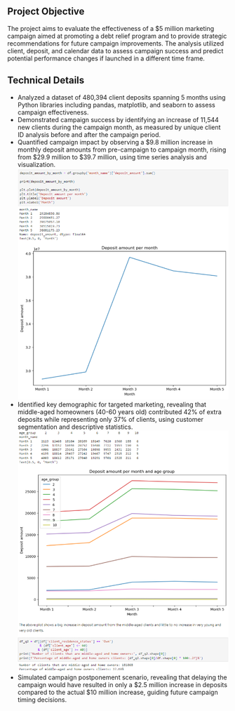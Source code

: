 ## Project Objective
The project aims to evaluate the effectiveness of a $5 million marketing campaign aimed at promoting a debt relief program and to provide strategic recommendations for future campaign improvements. The analysis utilized client, deposit, and calendar data to assess campaign success and predict potential performance changes if launched in a different time frame.

## Technical Details
- Analyzed a dataset of 480,394 client deposits spanning 5 months using Python libraries including pandas, matplotlib, and seaborn to assess campaign effectiveness.
- Demonstrated campaign success by identifying an increase of 11,544 new clients during the campaign month, as measured by unique client ID analysis before and after the campaign period.
- Quantified campaign impact by observing a $9.8 million increase in monthly deposit amounts from pre-campaign to campaign month, rising from $29.9 million to $39.7 million, using time series analysis and visualization.
![](https://github.com/najmisyazani/Marketing-Campaign-Performance/blob/main/Growth%20in%20deposit.png)
- Identified key demographic for targeted marketing, revealing that middle-aged homeowners (40-60 years old) contributed 42% of extra deposits while representing only 37% of clients, using customer segmentation and descriptive statistics.
![](https://github.com/najmisyazani/Marketing-Campaign-Performance/blob/main/Highest%20contribution%20sub-group%20of%20clients.png)
- Simulated campaign postponement scenario, revealing that delaying the campaign would have resulted in only a $2.5 million increase in deposits compared to the actual $10 million increase, guiding future campaign timing decisions.
